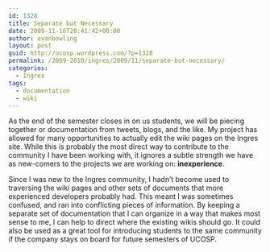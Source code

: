 ```yaml
---
id: 1328
title: Separate but Necessary
date: 2009-11-16T20:41:42+00:00
author: evanbowling
layout: post
guid: http://ucosp.wordpress.com/?p=1328
permalink: /2009-2010/ingres/2009/11/separate-but-necessary/
categories:
  - Ingres
tags:
  - documentation
  - wiki
---
```

As the end of the semester closes in on us students, we will be piecing together or documentation from tweets, blogs, and the like. My project has allowed for many opportunities to actually edit the wiki pages on the Ingres site. While this is probably the most direct way to contribute to the community I have been working with, it ignores a subtle strength we have as new-comers to the projects we are working on: **inexperience**.

Since I was new to the Ingres community, I hadn&#8217;t become used to traversing the wiki pages and other sets of documents that more experienced developers probably had. This meant I was sometimes confused, and ran into conflicting pieces of information. By keeping a separate set of documentation that I can organize in a way that makes most sense to me, I can help to direct where the existing wikis should go. It could also be used as a great tool for introducing students to the same community if the company stays on board for future semesters of UCOSP.